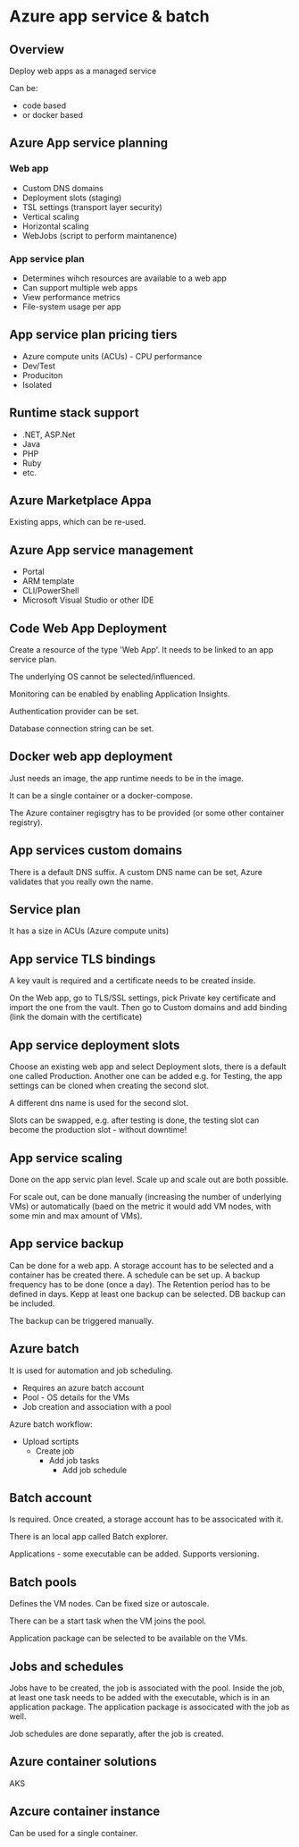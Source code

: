 # Azure app service & batch

## Overview

Deploy web apps as a managed service

Can be:
- code based
- or docker based

## Azure App service planning

### Web app

- Custom DNS domains
- Deployment slots (staging)
- TSL settings (transport layer security)
- Vertical scaling
- Horizontal scaling
- WebJobs (script to perform maintanence)

### App service plan

- Determines wihch resources are available to a web app
- Can support multiple web apps
- View performance metrics
- File-system usage per app

## App service plan pricing tiers

- Azure compute units (ACUs) - CPU performance
- Dev/Test
- Produciton
- Isolated

## Runtime stack support

- .NET, ASP.Net
- Java
- PHP
- Ruby
- etc.

## Azure Marketplace Appa

Existing apps, which can be re-used.

## Azure App service management

- Portal
- ARM template 
- CLI/PowerShell
- Microsoft Visual Studio or other IDE


## Code Web App Deployment

Create a resource of the type 'Web App'. It needs to be linked to an app service plan.

The underlying OS cannot be selected/influenced.

Monitoring can be enabled by enabling Application Insights.

Authentication provider can be set.

Database connection string can be set.

## Docker web app deployment

Just needs an image, the app runtime needs to be in the image.

It can be a single container or a docker-compose.

The Azure container regisgtry has to be provided (or some other container registry).

## App services custom domains

There is a default DNS suffix. A custom DNS name can be set, Azure validates that you really own the name.

## Service plan

It has a size in ACUs (Azure compute units)

## App service TLS bindings

A key vault is required and a certificate needs to be created inside.

On the Web app, go to TLS/SSL settings, pick Private key certificate and import the one from the vault. Then go to Custom domains and add binding (link the domain with the certificate)

## App service deployment slots

Choose an existing web app and select Deployment slots, there is a default one called Production. Another one can be added e.g. for Testing, the app settings can be cloned when creating the second slot.

A different dns name is used for the second slot.

Slots can be swapped, e.g. after testing is done, the testing slot can become the production slot - without downtime!

## App service scaling

Done on the app servic plan level. Scale up and scale out are both possible.

For scale out, can be done manually (increasing the number of underlying VMs) or automatically (baed on the metric it would add VM nodes, with some min and max amount of VMs).

## App service backup

Can be done for a web app. A storage account has to be selected and a container has be created there. A schedule can be set up. A backup frequency has to be done (once a day). The Retention period has to be defined in days. Kepp at least one backup can be selected. DB backup can be included.

The backup can be triggered manually.

## Azure batch

It is used for automation and job scheduling.

- Requires an azure batch account
- Pool - OS details for the VMs
- Job creation and association with a pool

Azure batch workflow:
- Upload scrtipts
  - Create job
    - Add job tasks
      - Add job schedule

## Batch account

Is required. Once created, a storage account has to be associcated with it. 

There is an local app called Batch explorer.

Applications - some executable can be added. Supports versioning.

## Batch pools

Defines the VM nodes. Can be fixed size or autoscale.

There can be a start task when the VM joins the pool.

Application package can be selected to be available on the VMs.

## Jobs and schedules

Jobs have to be created, the job is associated with the pool. Inside the job, at least one task needs to be added with the executable, which is in an application package. The application package is associcated with the job as well.

Job schedules are done separatly, after the job is created.

## Azure container solutions

AKS

## Azcure container instance

Can be used for a single container.